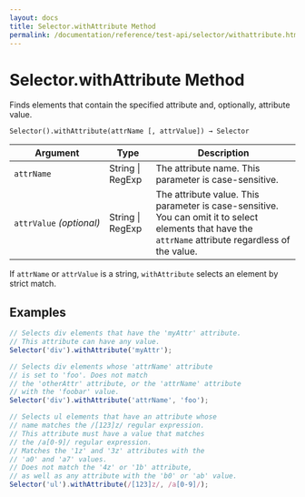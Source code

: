 ```yaml
---
layout: docs
title: Selector.withAttribute Method
permalink: /documentation/reference/test-api/selector/withattribute.html
---
```

# Selector.withAttribute Method

Finds elements that contain the specified attribute and, optionally, attribute value.

```text
Selector().withAttribute(attrName [, attrValue]) → Selector
```

Argument                     | Type                 | Description
----------------------------- | -------------------- | -------
`attrName`                    | String &#124; RegExp | The attribute name. This parameter is case-sensitive.
`attrValue`&#160;*(optional)* | String &#124; RegExp | The attribute value. This parameter is case-sensitive. You can omit it to select elements that have the `attrName` attribute regardless of the value.

If `attrName` or `attrValue` is a string, `withAttribute` selects an element by strict match.

## Examples

```js
// Selects div elements that have the 'myAttr' attribute.
// This attribute can have any value.
Selector('div').withAttribute('myAttr');

// Selects div elements whose 'attrName' attribute
// is set to 'foo'. Does not match
// the 'otherAttr' attribute, or the 'attrName' attribute
// with the 'foobar' value.
Selector('div').withAttribute('attrName', 'foo');

// Selects ul elements that have an attribute whose
// name matches the /[123]z/ regular expression.
// This attribute must have a value that matches
// the /a[0-9]/ regular expression.
// Matches the '1z' and '3z' attributes with the
// 'a0' and 'a7' values.
// Does not match the '4z' or '1b' attribute,
// as well as any attribute with the 'b0' or 'ab' value.
Selector('ul').withAttribute(/[123]z/, /a[0-9]/);
```